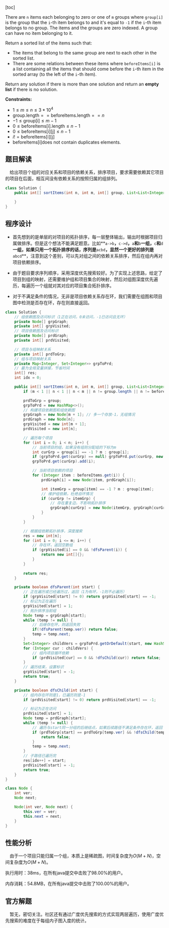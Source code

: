 [toc]

There are `n` items each belonging to zero or one of `m` groups where `group[i]` is the group that the `i`-th item belongs to and it's equal to `-1` if the `i`-th item belongs to no group. The items and the groups are zero indexed. A group can have no item belonging to it.

Return a sorted list of the items such that:

- The items that belong to the same group are next to each other in the sorted list.
- There are some relations between these items where `beforeItems[i]` is a list containing all the items that should come before the `i`-th item in the sorted array (to the left of the `i`-th item).

Return any solution if there is more than one solution and return an **empty list** if there is no solution.



**Constraints:**

- $1 \le m \le n \le 3*10^4$
- $\text{group.length} == \text{beforeItems.length} == n$
- $-1 \le \text{group[i]} \le m-1$
- $0 \le \text{beforeItems[i].length} \le n-1$
- $0 \le \text{beforeItems[i][j]} \le n-1$
- $i != \text{beforeItems[i][j]}$
- $\text{beforeItems[i]}$does not contain duplicates elements.



## 题目解读

&emsp;给出项目个组的对应关系和项目的依赖关系，排序项目，要求需要依赖其它项目的项目在后面，相互间没有依赖关系的按照归属的组排列。

```java
class Solution {
    public int[] sortItems(int n, int m, int[] group, List<List<Integer>> beforeItems) {

    }
}
```

## 程序设计

* 首先想到的是单层的对项目的拓扑排序，每一层整体输出，输出时根据项目归属做排序。但是这个想法不能满足题意。比如**`a->b`**，**`c->d`**，**`a`**和**`b`**一组，**`c`**和**`d`**一组，如果只用一个拓扑排序的话，序列是**`acbd`**，显然一个更好的排列是**`abcd`**，注意到这个差别，可以先对组之间的依赖关系排序，然后在组内再对项目依赖排序。

* 由于题目要求序列顺序，采用深度优先搜索较好。为了实现上述思路，给定了项目到组的映射，还需要维护组和项目集合的映射，然后对组图深度优先遍历，每遍历一个组就对其对应的项目集合拓扑排序。

* 对于不满足条件的情况，无非是项目依赖关系存在环，我们需要在组图和项目图中检测是否存在环，存在则直接返回。

```java
class Solution {
    // 组依赖图及访问标识（1正在访问，0未访问，-1已访问且无环）
    private Node[] grpGraph;
    private int[] grpVisited;
    // 项目依赖图及访问标识
    private Node[] prdGraph;
    private int[] prdVisited;

    // 项目与组映射关系
    private int[] prdToGrp;
    // 组与项目映射关系
    private Map<Integer, Set<Integer>> grpToPrd;
    // 最为全局变量拼接，节省时间
    int[] res;
    int idx = 0;

    public int[] sortItems(int n, int m, int[] group, List<List<Integer>> beforeItems) {
        if (m < 1 || n < 1 || n < m || n != group.length || n != beforeItems.size()) throw new IllegalArgumentException("invalid param");

        prdToGrp = group;
        grpToPrd = new HashMap<>();
        // 构建项目依赖图和组依赖图
        grpGraph = new Node[m + 1]; // 多一个存放-1，无组情况
        prdGraph = new Node[n];
        grpVisited = new int[m + 1];
        prdVisited = new int[n];

        // 遍历每个项目
        for (int i = 0; i < n; i++) {
            // 当前项目的组，如果没有组则分配组的下标为m
            int curGrp = group[i] == -1 ? m : group[i];
            if (grpToPrd.get(curGrp) == null) grpToPrd.put(curGrp, new HashSet<>());
            grpToPrd.get(curGrp).add(i);

            // 当前项目依赖的项目
            for (Integer item : beforeItems.get(i)) {
                prdGraph[i] = new Node(item, prdGraph[i]);

                int itemGrp = group[item] == -1 ? m : group[item];
                // 维护组依赖，杜绝自环情况
                if (curGrp != itemGrp) {
                    // 存在重复边，不影响拓扑排序
                    grpGraph[curGrp] = new Node(itemGrp, grpGraph[curGrp]);
                }
            }
        }

        // 根据组依赖拓扑排序，深度搜索
        res = new int[n];
        for (int i = 0; i <= m; i++) {
            // 存在环，返回空数组
            if (grpVisited[i] == 0 && !dfsParent(i)) {
                return new int[]{};
            }
        }
        
        return res;
    }

    private boolean dfsParent(int start) {
        // 正在遍历或已经遍历过，返回（1为有环，-1则不必遍历）
        if (grpVisited[start] != 0) return grpVisited[start] == -1;
        // 标记为正在遍历
        grpVisited[start] = 1;
        // 拓扑排序当前组
        Node temp = grpGraph[start];
        while (temp != null) {
            // 后继存在环，则返回失败
            if(!dfsParent(temp.ver)) return false;
            temp = temp.next;
        }
        Set<Integer> childVers = grpToPrd.getOrDefault(start, new HashSet<>());
        for (Integer cur : childVers) {
            // 组内项目循环依赖
            if (prdVisited[cur] == 0 && !dfsChild(cur)) return false;
        }
        // 遍历结束，设置标识
        grpVisited[start] = -1;
        return true;
    }

    private boolean dfsChild(int start) {
        // 组内存在环则是1，已遍历则是-1
        if (prdVisited[start] != 0) return prdVisited[start] == -1;

        // 标记为正在访问
        prdVisited[start] = 1; 
        Node temp = prdGraph[start];
        while (temp != null) {
            // 遍历与start同一分组的后继结点，如果后续路径不满足条件存在环，返回
            if (prdToGrp[start] == prdToGrp[temp.ver] && !dfsChild(temp.ver)) {
                return false;
            } 
            temp = temp.next;
        }
        // 子路径已遍历完
        res[idx++] = start;
        prdVisited[start] = -1; 
        return true;
    }
}

class Node {
    int ver;
    Node next;

    Node(int ver, Node next) {
        this.ver = ver;
        this.next = next;
    }
}
```

## 性能分析

&emsp;由于一个项目只能归属一个组，本质上是稀疏图，时间复杂度为$O(M + N)$，空间复杂度为$O(M + N)$。

执行用时：38ms，在所有java提交中击败了98.00%的用户。

内存消耗：54.8MB，在所有java提交中击败了100.00%的用户。

## 官方解题

&emsp;暂无，密切关注。社区还有通过广度优先搜索的方式实现两层遍历，使用广度优先搜索的难度在于每组内子图入度的统计。